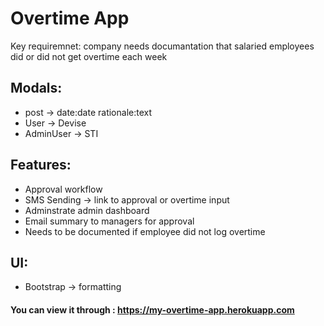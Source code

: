 # Overtime App

Key requiremnet: company needs documantation that salaried employees did or did not get overtime each week 

## Modals:
- post -> date:date  rationale:text
- User -> Devise
- AdminUser -> STI


## Features:
- Approval workflow
- SMS Sending -> link to approval or overtime input
- Adminstrate admin dashboard
- Email summary to managers for approval
- Needs to be documented if employee did not log overtime


## UI:
- Bootstrap -> formatting


#### You can view it through : https://my-overtime-app.herokuapp.com
